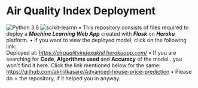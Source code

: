 # Air Quality Index Deployment
![Python 3.6](https://img.shields.io/badge/Python-3.6-brightgreen.svg) ![scikit-learnn](https://img.shields.io/badge/Library-Scikit_Learn-orange.svg)
• This repository consists of files required to deploy a ___Machine Learning Web App___ created with ___Flask___ on ___Heroku___ platform.
• If you want to view the deployed model, click on the following link:<br />
Deployed at: _https://airqualityindexakhil.herokuapp.com/_
• If you are searching for __Code__, __Algorithms used__ and __Accuracy__ of the model.. you won't find it here. Click the link mentioned below for the same:<br />
 https://github.com/akhiilkasare/Advanced-house-price-prediction
• Please do ⭐ the repository, if it helped you in anyway.
